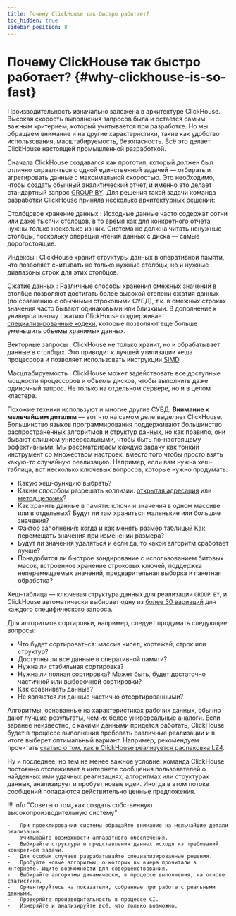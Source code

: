 ```yaml
---
title: Почему ClickHouse так быстро работает?
toc_hidden: true
sidebar_position: 8
---
```


#  Почему ClickHouse так быстро работает? {#why-clickhouse-is-so-fast}

Производительность изначально заложена в архитектуре ClickHouse. Высокая скорость выполнения запросов была и остается самым важным критерием, который учитывается при разработке. Но мы обращаем внимание и на другие характеристики, такие как удобство использования, масштабируемость, безопасность. Всё это делает ClickHouse настоящей промышленной разработкой.

Сначала ClickHouse создавался как прототип, который должен был отлично справляться с одной единственной задачей — отбирать и агрегировать данные с максимальной скоростью. Это необходимо, чтобы создать обычный аналитический отчет, и именно это делает стандартный запрос [GROUP BY](../../sql-reference/statements/select/group-by.md). Для решения такой задачи команда разработки ClickHouse приняла несколько архитектурных решений:

Столбцовое хранение данных
:   Исходные данные часто содержат сотни или даже тысячи столбцов, в то время как для конкретного отчета нужны только несколько из них. Система не должна читать ненужные столбцы, поскольку операции чтения данных с диска — самые дорогостоящие.

Индексы
:   ClickHouse хранит структуры данных в оперативной памяти, что позволяет считывать не только нужные столбцы, но и нужные диапазоны строк для этих столбцов.

Сжатие данных
:   Различные способы хранения смежных значений в столбце позволяют достигать более высокой степени сжатия данных (по сравнению с обычными строковыми СУБД), т.к. в смежных строках значения часто бывают одинаковыми или близкими. В дополнение к универсальному сжатию ClickHouse поддерживает [специализированные кодеки](../../sql-reference/statements/create/table.md#create-query-specialized-codecs), которые позволяют еще больше уменьшить объемы хранимых данных.

Векторные запросы
:   ClickHouse не только хранит, но и обрабатывает данные в столбцах. Это приводит к лучшей утилизации кеша процессора и позволяет использовать инструкции [SIMD](https://en.wikipedia.org/wiki/SIMD).

Масштабируемость
:   ClickHouse может задействовать все доступные мощности процессоров и объемы дисков, чтобы выполнить даже одиночный запрос. Не только на отдельном сервере, но и в целом кластере.

Похожие техники используют и многие другие СУБД. **Внимание к мельчайшим деталям** — вот что на самом деле выделяет ClickHouse. Большинство языков программирования поддерживают большинство распространенных алгоритмов и структур данных, но как правило, они бывают слишком универсальными, чтобы быть по-настоящему эффективными. Мы рассматриваем каждую задачу как тонкий инструмент со множеством настроек, вместо того чтобы просто взять какую-то случайную реализацию. Например, если вам нужна хеш-таблица, вот несколько ключевых вопросов, которые нужно продумать:

-   Какую хеш-функцию выбрать?
-   Каким способом разрешать коллизии: [открытая адресация](https://en.wikipedia.org/wiki/Open_addressing) или [метод цепочек](https://en.wikipedia.org/wiki/Hash_table#Separate_chaining)?
-   Как хранить данные в памяти: ключи и значения в одном массиве или в отдельных? Будут ли там храниться маленькие или большие значения?
-   Фактор заполнения: когда и как менять размер таблицы? Как перемещать значения при изменении размера?
-   Будут ли значения удаляться и если да, то какой алгоритм сработает лучше?
-   Понадобится ли быстрое зондирование с использованием битовых масок, встроенное хранение строковых ключей, поддержка неперемещаемых значений, предварительная выборка и пакетная обработка?

Хеш-таблица — ключевая структура данных для реализации `GROUP BY`, и ClickHouse автоматически выбирает одну из [более 30 вариаций](https://github.com/ClickHouse/ClickHouse/blob/master/src/Interpreters/Aggregator.h) для каждого специфического запроса.

Для алгоритмов сортировки, например, следует продумать следующие вопросы:

-   Что будет сортироваться: массив чисел, кортежей, строк или структур?
-   Доступны ли все данные в оперативной памяти?
-   Нужна ли стабильная сортировка?
-   Нужна ли полная сортировка? Может быть, будет достаточно частичной или выборочной сортировки?
-   Как сравнивать данные?
-   Не являются ли данные частично отсортированными?

Алгоритмы, основанные на характеристиках рабочих данных, обычно дают лучшие результаты, чем их более универсальные аналоги. Если заранее неизвестно, с какими данными придется работать, ClickHouse будет в процессе выполнения пробовать различные реализации и в итоге выберет оптимальный вариант. Например, рекомендуем прочитать [статью о том, как в ClickHouse реализуется распаковка LZ4](https://habr.com/en/company/yandex/blog/457612/).

Ну и последнее, но тем не менее важное условие: команда ClickHouse постоянно отслеживает в интернете сообщения пользователей о найденных ими удачных реализациях, алгоритмах или структурах данных, анализирует и пробует новые идеи. Иногда в этом потоке сообщений попадаются действительно ценные предложения.

!!! info "Советы о том, как создать собственную высокопроизводительную систему"


    -   При проектировании системы обращайте внимание на мельчайшие детали реализации.
    -   Учитывайте возможности аппаратного обеспечения.
    -   Выбирайте структуры и представления данных исходя из требований конкретной задачи.
    -   Для особых случаев разрабатывайте специализированные решения.
    -   Пробуйте новые алгоритмы, о которых вы вчера прочитали в интернете. Ищите возможности для совершенствования.
    -   Выбирайте алгоритмы динамически, в процессе выполнения, на основе статистики.
    -   Ориентируйтесь на показатели, собранные при работе с реальными данными.
    -   Проверяйте производительность в процессе CI.
    -   Измеряйте и анализируйте всё, что только возможно.
